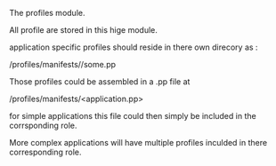 The profiles module.

All profile are stored in this hige module.

application specific profiles should reside in there own
direcory as :

<modulepath>/profiles/manifests/<applicationdir>/some.pp

Those profiles could be assembled in a <application>.pp file at

<modulepath>/profiles/manifests/<application.pp>

for simple applications this file could then simply be included in 
the corrsponding role.

More complex applications will have multiple profiles inculded in 
there corresponding role.
